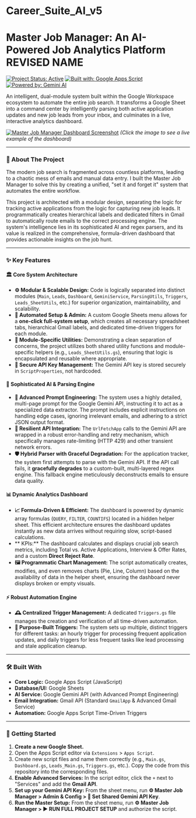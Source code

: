 # Career_Suite_AI_v5
# Master Job Manager: An AI-Powered Job Analytics Platform **REVISED NAME**

[![Project Status: Active](https://img.shields.io/badge/status-active-success.svg)](https://github.com/your-username/your-repo-name)
[![Built with: Google Apps Script](https://img.shields.io/badge/Built_with-Google_Apps_Script-blue.svg)](https://www.google.com/script/start/)
[![Powered by: Gemini AI](https://img.shields.io/badge/Powered_by-Gemini_AI-purple.svg)](https://ai.google/gemini/)

An intelligent, dual-module system built within the Google Workspace ecosystem to automate the entire job search. It transforms a Google Sheet into a command center by intelligently parsing both active application updates and new job leads from your inbox, and culminates in a live, interactive analytics dashboard.

[<img src="(https://imgur.com/a/RsJD7Jw)" alt="Master Job Manager Dashboard Screenshot">](https://docs.google.com/spreadsheets/d/1QdqVZITapArTKGnBlpRGvAmpPPqCAvxng3SWYvNPZL0/edit#gid=0)
*(Click the image to see a live example of the dashboard)*

---

### 🎯 About The Project

The modern job search is fragmented across countless platforms, leading to a chaotic mess of emails and manual data entry. I built the Master Job Manager to solve this by creating a unified, "set it and forget it" system that automates the entire workflow.

This project is architected with a modular design, separating the logic for tracking active applications from the logic for capturing new job leads. It programmatically creates hierarchical labels and dedicated filters in Gmail to automatically route emails to the correct processing engine. The system's intelligence lies in its sophisticated AI and regex parsers, and its value is realized in the comprehensive, formula-driven dashboard that provides actionable insights on the job hunt.

---

### ✨ Key Features

#### 🏛️ Core System Architecture
*   **⚙️ Modular & Scalable Design:** Code is logically separated into distinct modules (`Main`, `Leads`, `Dashboard`, `GeminiService`, `ParsingUtils`, `Triggers`, `Leads_SheetUtils`, etc.) for superior organization, maintainability, and scalability.
*   **🧹 Automated Setup & Admin:** A custom Google Sheets menu allows for a **one-click full-system setup**, which creates all necessary spreadsheet tabs, hierarchical Gmail labels, and dedicated time-driven triggers for each module.
*   **🧩 Module-Specific Utilities:** Demonstrating a clean separation of concerns, the project utilizes both shared utility functions and module-specific helpers (e.g., `Leads_SheetUtils.gs`), ensuring that logic is encapsulated and reusable where appropriate.
*   **🔐 Secure API Key Management:** The Gemini API key is stored securely in `ScriptProperties`, not hardcoded.

#### 🧠 Sophisticated AI & Parsing Engine
*   **🤖 Advanced Prompt Engineering:** The system uses a highly detailed, multi-page prompt for the Google Gemini API, instructing it to act as a specialized data extractor. The prompt includes explicit instructions on handling edge cases, ignoring irrelevant emails, and adhering to a strict JSON output format.
*   **🔄 Resilient API Integration:** The `UrlFetchApp` calls to the Gemini API are wrapped in a robust error-handling and retry mechanism, which specifically manages rate-limiting (HTTP 429) and other transient network errors.
*   **🛡️ Hybrid Parser with Graceful Degradation:** For the application tracker, the system first attempts to parse with the Gemini API. If the API call fails, it **gracefully degrades** to a custom-built, multi-layered regex engine. This fallback engine meticulously deconstructs emails to ensure data quality.

#### 📊 Dynamic Analytics Dashboard
*   **📈 Formula-Driven & Efficient:** The dashboard is powered by dynamic array formulas (`QUERY`, `FILTER`, `COUNTIFS`) located in a hidden helper sheet. This efficient architecture ensures the dashboard updates instantly as new data arrives without requiring slow, script-based calculations.
*   ** KPIs:** The dashboard calculates and displays crucial job search metrics, including Total vs. Active Applications, Interview & Offer Rates, and a custom **Direct Reject Rate**.
*   **🖼️ Programmatic Chart Management:** The script automatically creates, modifies, and even removes charts (Pie, Line, Column) based on the availability of data in the helper sheet, ensuring the dashboard never displays broken or empty visuals.

#### ⚡ Robust Automation Engine
*   **🕰️ Centralized Trigger Management:** A dedicated `Triggers.gs` file manages the creation and verification of all time-driven automation.
*   **🎯 Purpose-Built Triggers:** The system sets up multiple, distinct triggers for different tasks: an hourly trigger for processing frequent application updates, and daily triggers for less frequent tasks like lead processing and stale application cleanup.

---

### 🛠️ Built With

*   **Core Logic:** Google Apps Script (JavaScript)
*   **Database/UI:** Google Sheets
*   **AI Service:** Google Gemini API (with Advanced Prompt Engineering)
*   **Email Integration:** Gmail API (Standard `GmailApp` & Advanced Gmail Service)
*   **Automation:** Google Apps Script Time-Driven Triggers

---

### 🚀 Getting Started

1.  **Create a new Google Sheet.**
2.  Open the Apps Script editor via `Extensions` > `Apps Script`.
3.  Create new script files and name them correctly (e.g., `Main.gs`, `Dashboard.gs`, `Leads_Main.gs`, `Triggers.gs`, etc.). Copy the code from this repository into the corresponding files.
4.  **Enable Advanced Services:** In the script editor, click the `+` next to "Services" and add the **Gmail API**.
5.  **Set up your Gemini API Key:** From the sheet menu, run **⚙️ Master Job Manager > Admin & Config > 🔑 Set Shared Gemini API Key**.
6.  **Run the Master Setup:** From the sheet menu, run **⚙️ Master Job Manager > ▶️ RUN FULL PROJECT SETUP** and authorize the script.
